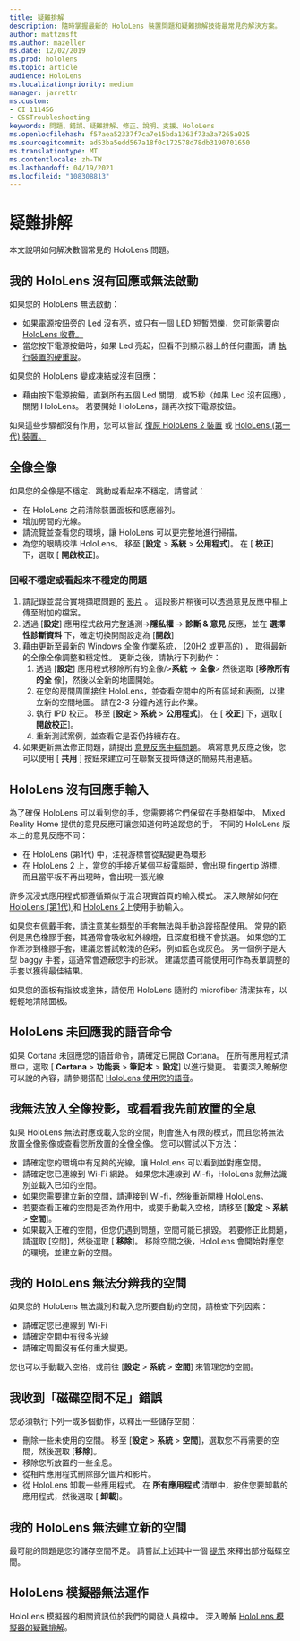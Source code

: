 ```yaml
---
title: 疑難排解
description: 隨時掌握最新的 HoloLens 裝置問題和疑難排解技術最常見的解決方案。
author: mattzmsft
ms.author: mazeller
ms.date: 12/02/2019
ms.prod: hololens
ms.topic: article
audience: HoloLens
ms.localizationpriority: medium
manager: jarrettr
ms.custom:
- CI 111456
- CSSTroubleshooting
keywords: 問題、錯誤、疑難排解、修正、說明、支援、HoloLens
ms.openlocfilehash: f57aea52337f7ca7e15bda1363f73a3a7265a025
ms.sourcegitcommit: ad53ba5edd567a18f0c172578d78db3190701650
ms.translationtype: MT
ms.contentlocale: zh-TW
ms.lasthandoff: 04/19/2021
ms.locfileid: "108308813"
---
```

# <a name="troubleshooting"></a>疑難排解

本文說明如何解決數個常見的 HoloLens 問題。

## <a name="my-hololens-is-unresponsive-or-wont-start"></a>我的 HoloLens 沒有回應或無法啟動

如果您的 HoloLens 無法啟動：

- 如果電源按鈕旁的 Led 沒有亮，或只有一個 LED 短暫閃爍，您可能需要向 [HoloLens 收費。](hololens-recovery.md#charge-the-device)
- 當您按下電源按鈕時，如果 Led 亮起，但看不到顯示器上的任何畫面，請 [執行裝置的硬重設](hololens-recovery.md#hard-reset-procedure)。

如果您的 HoloLens 變成凍結或沒有回應：

- 藉由按下電源按鈕，直到所有五個 Led 關閉，或15秒（如果 Led 沒有回應），關閉 HoloLens。 若要開始 HoloLens，請再次按下電源按鈕。

如果這些步驟都沒有作用，您可以嘗試 [復原 HoloLens 2 裝置](hololens-recovery.md) 或 [HoloLens (第一代) 裝置。](hololens1-recovery.md)

## <a name="holograms-dont-look-good"></a>全像全像

如果您的全像是不穩定、跳動或看起來不穩定，請嘗試：

- 在 HoloLens 之前清除裝置面板和感應器列。
- 增加房間的光線。
- 請流覽並查看您的環境，讓 HoloLens 可以更完整地進行掃描。
- 為您的眼睛校準 HoloLens。 移至 [**設定**  >  **系統**  >  **公用程式**]。 在 [ **校正**] 下，選取 [ **開啟校正**]。
 
### <a name="reporting-issues-where-holograms-are-unstable-or-dont-look-right"></a>回報不穩定或看起來不穩定的問題
 
1. 請記錄並混合實境擷取問題的 [影片](holographic-photos-and-videos.md#capture-a-mixed-reality-video) 。 這段影片稍後可以透過意見反應中樞上傳至附加的檔案。  
1. 透過 [**設定**] 應用程式啟用完整遙測->**隱私權**  ->  **診斷 & 意見** 反應，並在 **選擇性診斷資料** 下，確定切換開關設定為 [**開啟**]
1. 藉由更新至最新的 Windows 全像 [作業系統， (20H2 或更高的) ， ](hololens-release-notes.md#windows-holographic-version-20h2)取得最新的全像全像調整和穩定性。 更新之後，請執行下列動作：
    1. 透過 [**設定**] 應用程式移除所有的全像/>**系統**  ->  **全像**> 然後選取 [**移除所有的全** 像]，然後以全新的地圖開始。
    1. 在您的房間周圍接住 HoloLens，並查看空間中的所有區域和表面，以建立新的空間地圖。 請在2-3 分鐘內進行此作業。
    1. 執行 IPD 校正。 移至 [**設定**  >  **系統**  >  **公用程式**]。 在 [ **校正**] 下，選取 [ **開啟校正**]。
    1. 重新測試案例，並查看它是否仍持續存在。
1. 如果更新無法修正問題，請提出 [意見反應中樞問題](hololens-feedback.md)。 填寫意見反應之後，您可以使用 [ **共用** ] 按鈕來建立可在聯繫支援時傳送的簡易共用連結。

## <a name="hololens-doesnt-respond-to-hand-input"></a>HoloLens 沒有回應手輸入

為了確保 HoloLens 可以看到您的手，您需要將它們保留在手勢框架中。  Mixed Reality Home 提供的意見反應可讓您知道何時追蹤您的手。  不同的 HoloLens 版本上的意見反應不同：
- 在 HoloLens (第1代) 中，注視游標會從點變更為環形
- 在 HoloLens 2 上，當您的手接近某個平板電腦時，會出現 fingertip 游標，而且當平板不再出現時，會出現一張光線

許多沉浸式應用程式都遵循類似于混合現實首頁的輸入模式。  深入瞭解如何在 [HoloLens (第1代) ](hololens1-basic-usage.md#use-hololens-with-your-hands) 和 [HoloLens 2](hololens2-basic-usage.md#the-hand-tracking-frame)上使用手動輸入。

如果您有佩戴手套，請注意某些類型的手套無法與手動追蹤搭配使用。  常見的範例是黑色橡膠手套，其通常會吸收紅外線燈，且深度相機不會挑選。  如果您的工作牽涉到橡膠手套，建議您嘗試較淺的色彩，例如藍色或灰色。  另一個例子是大型 baggy 手套，這通常會遮蔽您手的形狀。 建議您盡可能使用可作為表單調整的手套以獲得最佳結果。

如果您的面板有指紋或塗抹，請使用 HoloLens 隨附的 microfiber 清潔抹布，以輕輕地清除面板。

## <a name="hololens-doesnt-respond-to-my-voice-commands"></a>HoloLens 未回應我的語音命令

如果 Cortana 未回應您的語音命令，請確定已開啟 Cortana。 在所有應用程式清單中，選取 [ **Cortana**  >  **功能表**  >  **筆記本**  >  **設定**] 以進行變更。 若要深入瞭解您可以說的內容，請參閱搭配 [HoloLens 使用您的語音](hololens-cortana.md)。

## <a name="i-cant-place-holograms-or-see-holograms-that-i-previously-placed"></a>我無法放入全像投影，或看看我先前放置的全息

如果 HoloLens 無法對應或載入您的空間，則會進入有限的模式，而且您將無法放置全像影像或查看您所放置的全像全像。 您可以嘗試以下方法：

- 請確定您的環境中有足夠的光線，讓 HoloLens 可以看到並對應空間。
- 請確定您已連線到 Wi-Fi 網路。 如果您未連線到 Wi-fi，HoloLens 就無法識別並載入已知的空間。
- 如果您需要建立新的空間，請連接到 Wi-fi，然後重新開機 HoloLens。
- 若要查看正確的空間是否為作用中，或要手動載入空格，請移至 [**設定**  >  **系統**  >  **空間**]。
- 如果載入正確的空間，但您仍遇到問題，空間可能已損毀。 若要修正此問題，請選取 [空間]，然後選取 [ **移除**]。 移除空間之後，HoloLens 會開始對應您的環境，並建立新的空間。

## <a name="my-hololens-cant-tell-what-space-im-in"></a>我的 HoloLens 無法分辨我的空間

如果您的 HoloLens 無法識別和載入您所要自動的空間，請檢查下列因素：

- 請確定您已連線到 Wi-Fi
- 請確定空間中有很多光線
- 請確定周圍沒有任何重大變更。

您也可以手動載入空格，或前往 [**設定**  >  **系統**  >  **空間**] 來管理您的空間。

## <a name="im-getting-a-low-disk-space-error"></a>我收到「磁碟空間不足」錯誤

您必須執行下列一或多個動作，以釋出一些儲存空間：

- 刪除一些未使用的空間。 移至 [**設定**  >  **系統**  >  **空間**]，選取您不再需要的空間，然後選取 [**移除**]。
- 移除您所放置的一些全息。
- 從相片應用程式刪除部分圖片和影片。
- 從 HoloLens 卸載一些應用程式。 在 **所有應用程式** 清單中，按住您要卸載的應用程式，然後選取 [ **卸載**]。

## <a name="my-hololens-cant-create-a-new-space"></a>我的 HoloLens 無法建立新的空間

最可能的問題是您的儲存空間不足。 請嘗試上述其中一個 [提示](#im-getting-a-low-disk-space-error) 來釋出部分磁碟空間。

## <a name="the-hololens-emulator-isnt-working"></a>HoloLens 模擬器無法運作

HoloLens 模擬器的相關資訊位於我們的開發人員檔中。  深入瞭解 [HoloLens 模擬器的疑難排解](https://docs.microsoft.com/windows/mixed-reality/using-the-hololens-emulator#troubleshooting)。
